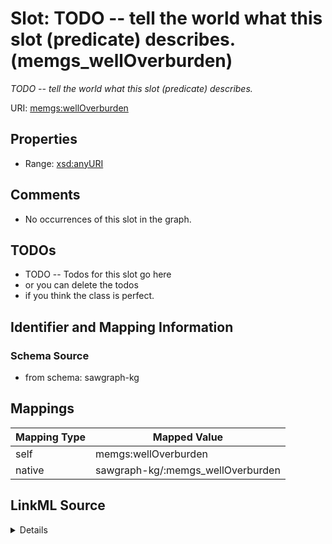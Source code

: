 

# Slot: TODO -- tell the world what this slot (predicate) describes. (memgs_wellOverburden)


_TODO -- tell the world what this slot (predicate) describes._





URI: [memgs:wellOverburden](http://sawgraph.spatialai.org/v1/me-mgs#wellOverburden)



<!-- no inheritance hierarchy -->








## Properties

* Range: [xsd:anyURI](http://www.w3.org/2001/XMLSchema#anyURI)





## Comments

* No occurrences of this slot in the graph.

## TODOs

* TODO -- Todos for this slot go here
* or you can delete the todos
* if you think the class is perfect.

## Identifier and Mapping Information







### Schema Source


* from schema: sawgraph-kg




## Mappings

| Mapping Type | Mapped Value |
| ---  | ---  |
| self | memgs:wellOverburden |
| native | sawgraph-kg/:memgs_wellOverburden |




## LinkML Source

<details>
```yaml
name: memgs_wellOverburden
description: TODO -- tell the world what this slot (predicate) describes.
title: TODO -- tell the world what this slot (predicate) describes.
todos:
- TODO -- Todos for this slot go here
- or you can delete the todos
- if you think the class is perfect.
comments:
- No occurrences of this slot in the graph.
from_schema: sawgraph-kg
rank: 1000
domain: memgs_MGS-Well
slot_uri: memgs:wellOverburden
alias: memgs_wellOverburden
range: uri

```
</details>